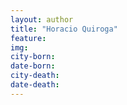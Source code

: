 ```yaml
---
layout: author
title: "Horacio Quiroga"
feature: 
img:
city-born: 
date-born: 
city-death: 
date-death:
---
```

